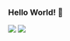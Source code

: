 ### Hello World! 👋
<a href="https://www.youtube.com/" target="_blank"><img src="https://img.shields.io/badge/++-blue?style=flat-square&logo=C%2B%2B&logoColor=white"/></a>
<a href="https://www.youtube.com/" target="_blank"><img src="https://img.shields.io/badge/-blue?style=flat-square&logo=C&logoColor=white"/></a>
